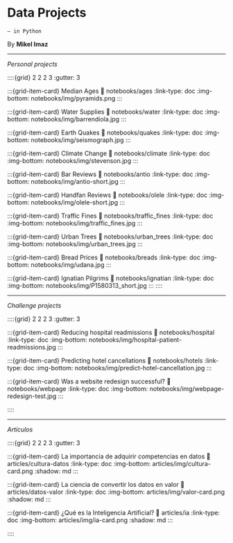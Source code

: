 # Data Projects
```{epigraph}
— in Python
```

By **Mikel Imaz**

---

*Personal projects*


::::{grid} 2 2 2 3
:gutter: 3

:::{grid-item-card} Median Ages
:link: notebooks/ages
:link-type: doc
:img-bottom: notebooks/img/pyramids.png
:::

:::{grid-item-card} Water Supplies
:link: notebooks/water
:link-type: doc
:img-bottom: notebooks/img/barrendiola.jpg
:::

:::{grid-item-card} Earth Quakes
:link: notebooks/quakes
:link-type: doc
:img-bottom: notebooks/img/seismograph.jpg
:::

:::{grid-item-card} Climate Change
:link: notebooks/climate
:link-type: doc
:img-bottom: notebooks/img/stevenson.jpg
:::

:::{grid-item-card} Bar Reviews
:link: notebooks/antio
:link-type: doc
:img-bottom: notebooks/img/antio-short.jpg
:::

:::{grid-item-card} Handfan Reviews
:link: notebooks/olele
:link-type: doc
:img-bottom: notebooks/img/olele-short.jpg
:::

:::{grid-item-card} Traffic Fines
:link: notebooks/traffic_fines
:link-type: doc
:img-bottom: notebooks/img/traffic_fines.jpg
:::

:::{grid-item-card} Urban Trees
:link: notebooks/urban_trees
:link-type: doc
:img-bottom: notebooks/img/urban_trees.jpg
:::

:::{grid-item-card} Bread Prices
:link: notebooks/breads
:link-type: doc
:img-bottom: notebooks/img/udana.jpg
:::

:::{grid-item-card} Ignatian Pilgrims
:link: notebooks/ignatian
:link-type: doc
:img-bottom: notebooks/img/P1580313_short.jpg
:::
::::

---
*Challenge projects*

::::{grid} 2 2 2 3
:gutter: 3

:::{grid-item-card} Reducing hospital readmissions
:link: notebooks/hospital
:link-type: doc
:img-bottom: notebooks/img/hospital-patient-readmissions.jpg
:::

:::{grid-item-card} Predicting hotel cancellations
:link: notebooks/hotels
:link-type: doc
:img-bottom: notebooks/img/predict-hotel-cancellation.jpg
:::

:::{grid-item-card} Was a website redesign successful?
:link: notebooks/webpage
:link-type: doc
:img-bottom: notebooks/img/webpage-redesign-test.jpg
:::

::::

---
*Artículos*

::::{grid} 2 2 2 3
:gutter: 3

:::{grid-item-card} La importancia de adquirir competencias en datos
:link: articles/cultura-datos
:link-type: doc
:img-bottom: articles/img/cultura-card.png
:shadow: md
:::

:::{grid-item-card} La ciencia de convertir los datos en valor
:link: articles/datos-valor
:link-type: doc
:img-bottom: articles/img/valor-card.png
:shadow: md
:::

:::{grid-item-card} ¿Qué es la Inteligencia Artificial?
:link: articles/ia
:link-type: doc
:img-bottom: articles/img/ia-card.png
:shadow: md
:::

::::